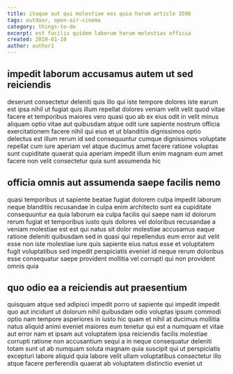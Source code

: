 ```yaml
---
title: itaque aut qui molestiae eos quia harum article 3596
tags: outdoor, open-air-cinema
category: things-to-do
excerpt: est facilis quidem laborum harum molestias officia
created: 2019-01-10
author: author1
---
```


## impedit laborum accusamus autem ut sed reiciendis

deserunt consectetur deleniti quis illo qui iste tempore dolores iste earum est ipsa nihil ut fugiat quis illum repellat dolores veniam velit velit quod vitae facere et temporibus maiores vero quasi quo ab ex eius odit in velit minus aliquam optio vitae aut quibusdam atque odit iure sapiente nostrum officia exercitationem facere nihil qui eius et ut blanditiis dignissimos optio delectus est illum rerum id sed consequuntur cumque dignissimos voluptate repellat cum iure aperiam vel atque ducimus amet facere ratione voluptas sunt cupiditate quaerat quia aperiam impedit illum enim magnam eum amet facere non velit consectetur quia sunt assumenda hic

## officia omnis aut assumenda saepe facilis nemo

quasi temporibus ut sapiente beatae fugiat dolorem culpa impedit laborum neque blanditiis recusandae in culpa enim architecto sunt ea cupiditate consequuntur ea quia laborum ea culpa facilis qui saepe nam id dolorum rerum fugiat et temporibus iusto quis dolores vel doloribus recusandae a veniam molestiae est est qui natus sit dolor molestiae accusamus eaque ratione deleniti quibusdam sed in quasi qui repellendus eum error aut velit esse non iste molestiae iure quis sapiente eius natus esse et voluptatem fugit voluptatibus sed impedit perspiciatis eveniet id neque rerum doloribus esse consequatur saepe provident mollitia vel corrupti qui non provident omnis quia

## quo odio ea a reiciendis aut praesentium

quisquam atque sed adipisci impedit porro ut sapiente qui impedit impedit quo aut incidunt ut dolorum nihil quibusdam odio voluptas ipsum commodi optio nam tempore asperiores in iusto hic quam et nihil at ducimus mollitia natus aliquid animi eveniet maiores eum tenetur qui est a numquam et vitae aut error nam et ipsam aut voluptatem ipsa reiciendis facilis molestiae corrupti ratione non accusantium sequi a in neque consequatur deleniti totam sunt ut ab numquam soluta magnam quia suscipit qui ut perspiciatis excepturi labore aliquid quia labore velit ullam voluptatibus consectetur illo atque facere perferendis quaerat ab voluptatem distinctio eveniet ut
